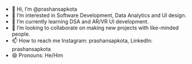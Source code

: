 - 👋 Hi, I’m @prashansapkota
- 👀 I’m interested in Software Development, Data Analytics and UI design.
- 🌱 I’m currently learning DSA and AR/VR UI development. 
- 💞️ I’m looking to collaborate on making new projects with like-minded people.
- 📫 How to reach me Instagram: prashansapkota, LinkedIn: prashansapkota
- 😄 Pronouns: He/Him


<!---
prashansapkota/prashansapkota is a ✨ special ✨ repository because its `README.md` (this file) appears on your GitHub profile.
You can click the Preview link to take a look at your changes.
--->
